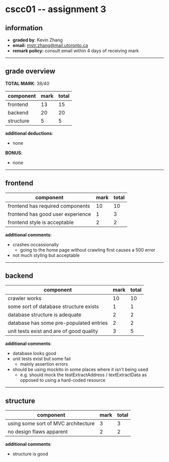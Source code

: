 # cscc01 -- assignment 3

## information

- **graded by**: Kevin Zhang
- **email:** mstr.zhang@mail.utoronto.ca
- **remark policy:** consult email within 4 days of receiving mark

---

## grade overview

**TOTAL MARK**: 38/40

|component|mark|total|
|---|---|---|
|frontend|13|15|
|backend|20|20|
|structure|5|5|

**additional deductions**:

- none

**BONUS**:

- none

---

## frontend

|component|mark|total|
|---|---|---|
|frontend has required components|10|10|
|frontend has good user experience|1|3|
|frontend style is acceptable|2|2|

**additional comments**:

- crashes occassionally
    - going to the home page without crawling first causes a 500 error
- not much styling but acceptable

---

## backend

|component|mark|total|
|---|---|---|
|crawler works|10|10|
|some sort of database structure exists|1|1|
|database structure is adequate|2|2|
|database has some pre-populated entries|2|2|
|unit tests exist and are of good quality|3|5|

**additional comments**:

- database looks good
- unit tests exist but some fail
    - mainly assertion errors
- should be using mockito in some places where it isn't being used
    - e.g. should mock the testExtractAddress / textExtractData as opposed to using a hard-coded resource

---

## structure

|component|mark|total|
|---|---|---|
|using some sort of MVC architecture|3|3|
|no design flaws apparent|2|2|

**additional comments**:

- structure is good
